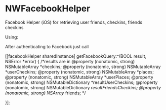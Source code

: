 NWFacebookHelper
================

Facebook Helper (iOS) for retrieving user friends, checkins, friends checkins


Using:

After authenticating to Facebook just call 

[[facebookHelper sharedInstance] getFacebookQuery:^(BOOL result, NSError *error) {
  /*results are in 
  @property (nonatomic, strong) NSMutableArray *checkins;
  @property (nonatomic, strong) NSMutableArray *userCheckins;
  @property (nonatomic, strong) NSMutableArray *places;
  @property (nonatomic, strong) NSMutableArray *userPlaces;
  @property (nonatomic, strong) NSMutableDictionary *resultUserCheckins;
  @property (nonatomic, strong) NSMutableDictionary *resultFriendsCheckins;
  @property (nonatomic, strong)  NSArray* friends;
  */

}];
